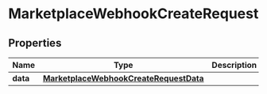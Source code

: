 

# MarketplaceWebhookCreateRequest


## Properties

| Name | Type | Description | Notes |
|------------ | ------------- | ------------- | -------------|
|**data** | [**MarketplaceWebhookCreateRequestData**](MarketplaceWebhookCreateRequestData.md) |  |  |



